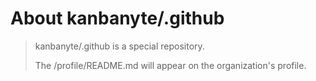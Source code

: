 # About kanbanyte/.github
> kanbanyte/.github is a special repository.
>
> The /profile/README.md will appear on the organization's profile.
